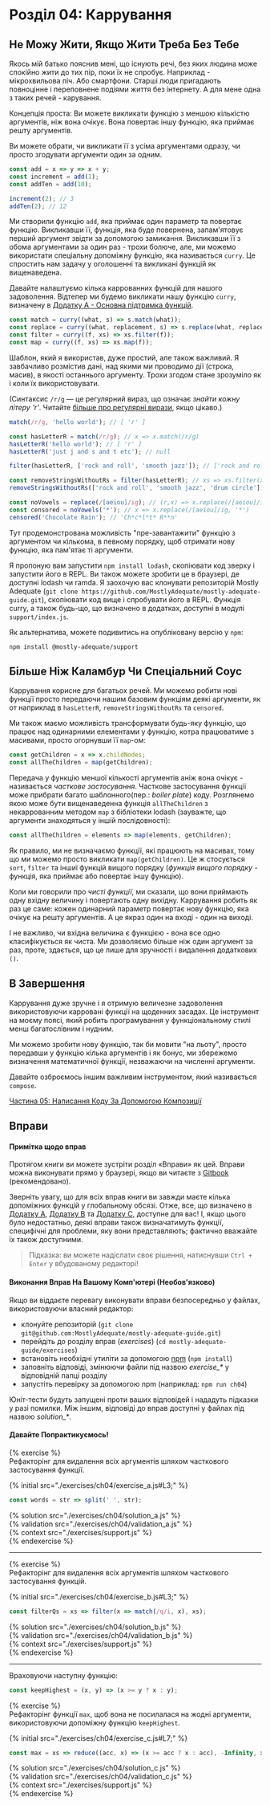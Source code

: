 # Розділ 04: Каррування

## Не Можу Жити, Якщо Жити Треба Без Тебе
Якось мій батько пояснив мені, що існують речі, без яких людина може спокійно жити до тих пір, поки їх не спробує. Наприклад - мікрохвильова піч. Або смартфони. Старші люди пригадають повноцінне і переповнене подіями життя без інтернету. А для мене одна з таких речей - карування.

Концепція проста: Ви можете викликати функцію з меншою кількістю аргументів, ніж вона очікує. Вона повертає іншу функцію, яка приймає решту аргументів. 

Ви можете обрати, чи викликати її з усіма аргументами одразу, чи просто згодувати аргументи один за одним.

```js
const add = x => y => x + y;
const increment = add(1);
const addTen = add(10);

increment(2); // 3
addTen(2); // 12
```

Ми створили функцію `add`, яка приймає один параметр та повертає функцію. Викликавши її, функція, яка буде повернена, запам'ятовує перший аргумент звідти за допомогою замикання. Викликавши її з обома аргументами за один раз - трохи болюче, але, ми можемо використати спеціальну допоміжну функцію, яка називається `curry`. Це спростить нам задачу у оголошенні та викликані функцій як вищенаведена.

Давайте налаштуємо кілька каррованних функцій для нашого задоволення. Відтепер ми будемо викликати нашу функцію `curry`, визначену в [Додатку А - Основна підтримка функцій](./appendix_a.md).

```js
const match = curry((what, s) => s.match(what));
const replace = curry((what, replacement, s) => s.replace(what, replacement));
const filter = curry((f, xs) => xs.filter(f));
const map = curry((f, xs) => xs.map(f));
```

Шаблон, який я використав, дуже простий, але також важливий. Я завбачливо розмістив дані, над якими ми проводимо дії (строка, масив), в якості останнього аргументу. Трохи згодом стане зрозуміло як і коли їх використовувати.

(Синтаксис `/r/g` — це регулярний вираз, що означає _знайти кожну літеру 'r'_. Читайте [більше про регулярні вирази](https://developer.mozilla.org/en-US/docs/Web/JavaScript/Guide/Regular_Expressions), якщо цікаво.)

```js
match(/r/g, 'hello world'); // [ 'r' ]

const hasLetterR = match(/r/g); // x => x.match(/r/g)
hasLetterR('hello world'); // [ 'r' ]
hasLetterR('just j and s and t etc'); // null

filter(hasLetterR, ['rock and roll', 'smooth jazz']); // ['rock and roll']

const removeStringsWithoutRs = filter(hasLetterR); // xs => xs.filter(x => x.match(/r/g))
removeStringsWithoutRs(['rock and roll', 'smooth jazz', 'drum circle']); // ['rock and roll', 'drum circle']

const noVowels = replace(/[aeiou]/ig); // (r,x) => x.replace(/[aeiou]/ig, r)
const censored = noVowels('*'); // x => x.replace(/[aeiou]/ig, '*')
censored('Chocolate Rain'); // 'Ch*c*l*t* R**n'
```

Тут продемонстрована можливість "пре-завантажити" функцію з аргументом чи кількома, в певному порядку, щоб отримати нову функцію, яка пам'ятає ті аргументи.

Я пропоную вам запустити `npm install lodash`, скопіювати код зверху і запустити його в REPL. Ви також можете зробити це в браузері, де доступні lodash чи ramda. 
Я заохочую вас клонувати репозиторій Mostly Adequate (`git clone https://github.com/MostlyAdequate/mostly-adequate-guide.git`), скопіювати код вище і спробувати його в REPL. Функція curry, а також будь-що, що визначено в додатках, доступні в модулі `support/index.js`.

Як альтернатива, можете подивитись на опубліковану версію у `npm`:

```
npm install @mostly-adequate/support
```

## Більше Ніж Каламбур Чи Спеціальний Соус

Каррування корисне для багатьох речей. Ми можемо робити нові функції просто передаючи нашим базовим функціям деякі аргументи, як от наприклад в `hasLetterR`, `removeStringsWithoutRs` та `censored`.

Ми також маємо можливість трансформувати будь-яку функцію, що працює над одинарними елементами у функцію, котра працюватиме з масивами, просто огорнувши її `map`-ом:

```js
const getChildren = x => x.childNodes;
const allTheChildren = map(getChildren);
```

Передача у функцію меншої кількості аргументів аніж вона очікує - називається *часткове застосування*. Часткове застосування функції може прибрати багато шаблонного(пер.: _boiler plate_) коду. Розглянемо якою може бути вищенаведенна функція `allTheChildren` з некаррованним методом `map` з бібліотеки lodash (зауважте, що аргументи знаходяться у іншій послідовності):

```js
const allTheChildren = elements => map(elements, getChildren);
```

Як правило, ми не визначаємо функції, які працюють на масивах, тому що ми можемо просто викликати `map(getChildren)`. Це ж стосується `sort`, `filter` та іншиї функцій вищого порядку (*функція вищого порядку* - функція, яка приймає або повертає іншу функцію).

Коли ми говорили про *чисті функції*, ми сказали, що вони приймають одну вхідну величину і повертають одну вихідну. Каррування робить як раз це саме: кожен одинарний параметр повертає нову функцію, яка очікує на решту аргументів. А це якраз один на вході - один на виході.

І не важливо, чи вхідна величина є функцією - вона все одно класифікується як чиста. Ми дозволяємо більше ніж один аргумент за раз, проте, здається, що це лише для зручності і видалення додаткових `()`.


## В Завершення

Каррування дуже зручне і я отримую величезне задоволення використовуючи карровані функції на щоденних засадах. Це інструмент на моєму поясі, який робить програмування у функціональному стилі менш багатослівним і нудним.

Ми можемо зробити нову функцію, так би мовити "на льоту", просто передавши у функцію кілька аргументів і як бонус, ми збережемо визначення математичної функції, незважаючи на численні аргументи.

Давайте озброємось іншим важливим інструментом, який називається `compose`.

[Частина 05: Написання Коду За Допомогою Композиції](ch05-uk.md)

## Вправи

#### Примітка щодо вправ

Протягом книги ви можете зустріти розділ «Вправи» як цей. Вправи можна виконувати прямо у браузері, якщо ви читаєте з [Gitbook](https://mostly-adequate.gitbooks.io/mostly-adequate-guide) (рекомендовано).

Зверніть увагу, що для всіх вправ книги ви завжди маєте кілька допоміжних функцій у глобальному обсязі. Отже, все, що визначено в [Додатку А](./appendix_a.md),
[Додатку B](./appendix_b.md) та [Додатку C](./appendix_c.md), доступне для вас! І, якщо цього було недостатньо, деякі вправи також визначатимуть функції, специфічні для проблеми, яку вони представляють; фактично вважайте їх також доступними.

> Підказка: ви можете надіслати своє рішення, натиснувши `Ctrl + Enter` у вбудованому редакторі!

#### Виконання Вправ На Вашому Комп'ютері (Необов'язково)

Якщо ви віддаєте перевагу виконувати вправи безпосередньо у файлах, використовуючи власний редактор:

- клонуйте репозиторій (`git clone git@github.com:MostlyAdequate/mostly-adequate-guide.git`)
- перейдіть до розділу вправ (*exercises*) (`cd mostly-adequate-guide/exercises`)
- встановіть необхідні утиліти за допомогою [npm](https://docs.npmjs.com/downloading-and-installing-node-js-and-npm) (`npm install`)
- заповніть відповіді, змінюючи файли під назвою *exercise\_\** у відповідній папці розділу
- запустіть перевірку за допомогою npm (наприклад: `npm run ch04`)

Юніт-тести будуть запущені проти ваших відповідей і нададуть підказки у разі помилки. Між іншим, відповіді до вправ доступні у файлах під назвою *solution\_\**.

#### Давайте Попрактикуємось!

{% exercise %}  
Рефакторінг для видалення всіх аргументів шляхом часткового застосування функції.
  
{% initial src="./exercises/ch04/exercise_a.js#L3;" %}  
```js  
const words = str => split(' ', str);  
```  
  
{% solution src="./exercises/ch04/solution_a.js" %}  
{% validation src="./exercises/ch04/validation_a.js" %}  
{% context src="./exercises/support.js" %}  
{% endexercise %}  


---


{% exercise %}  
Рефакторінг для видалення всіх аргументів шляхом часткового застосування функцій.  
  
{% initial src="./exercises/ch04/exercise_b.js#L3;" %}  
```js  
const filterQs = xs => filter(x => match(/q/i, x), xs);
```  
  
{% solution src="./exercises/ch04/solution_b.js" %}  
{% validation src="./exercises/ch04/validation_b.js" %}  
{% context src="./exercises/support.js" %}  
{% endexercise %}  


---


Враховуючи наступну функцію:

```js  
const keepHighest = (x, y) => (x >= y ? x : y);  
```  

{% exercise %}  
Рефакторінг функції `max`, щоб вона не посилалася на жодні аргументи, використовуючи допоміжну функцію `keepHighest`.
  
{% initial src="./exercises/ch04/exercise_c.js#L7;" %}  
```js  
const max = xs => reduce((acc, x) => (x >= acc ? x : acc), -Infinity, xs);  
```  
  
{% solution src="./exercises/ch04/solution_c.js" %}  
{% validation src="./exercises/ch04/validation_c.js" %}  
{% context src="./exercises/support.js" %}  
{% endexercise %}  
